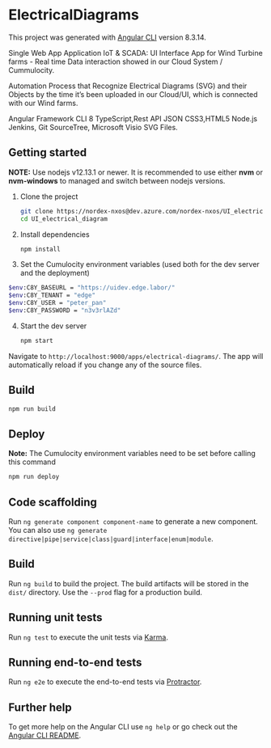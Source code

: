 # ElectricalDiagrams

This project was generated with [Angular CLI](https://github.com/angular/angular-cli) version 8.3.14.

Single Web App Application IoT & SCADA: UI Interface App for Wind Turbine farms - Real time Data interaction showed in our Cloud System / Cummulocity.

Automation Process that Recognize Electrical Diagrams (SVG) and their Objects by the time it’s been uploaded in our Cloud/UI, which is connected with our Wind farms.

Angular Framework CLI 8
TypeScript,Rest API JSON
CSS3,HTML5
Node.js
Jenkins, Git SourceTree, Microsoft Visio SVG Files.

## Getting started

**NOTE:** Use nodejs v12.13.1 or newer. It is recommended to use either **nvm** or **nvm-windows** to managed and switch between nodejs versions.

1. Clone the project

    ```sh
    git clone https://nordex-nxos@dev.azure.com/nordex-nxos/UI_electrical_diagram/_git/UI_electrical_diagram
    cd UI_electrical_diagram
    ```

2. Install dependencies
    ```sh
    npm install
    ```

3. Set the Cumulocity environment variables (used both for the dev server and the deployment)

```sh
$env:C8Y_BASEURL = "https://uidev.edge.labor/"
$env:C8Y_TENANT = "edge"
$env:C8Y_USER = "peter_pan"
$env:C8Y_PASSWORD = "n3v3rlAZd"
```

4. Start the dev server

    ```sh
    npm start
    ```

Navigate to `http://localhost:9000/apps/electrical-diagrams/`. The app will automatically reload if you change any of the source files.

## Build

```sh
npm run build
```

## Deploy

**Note:** The Cumulocity environment variables need to be set before calling this command

```sh
npm run deploy
```

## Code scaffolding

Run `ng generate component component-name` to generate a new component. You can also use `ng generate directive|pipe|service|class|guard|interface|enum|module`.

## Build

Run `ng build` to build the project. The build artifacts will be stored in the `dist/` directory. Use the `--prod` flag for a production build.

## Running unit tests

Run `ng test` to execute the unit tests via [Karma](https://karma-runner.github.io).

## Running end-to-end tests

Run `ng e2e` to execute the end-to-end tests via [Protractor](http://www.protractortest.org/).

## Further help

To get more help on the Angular CLI use `ng help` or go check out the [Angular CLI README](https://github.com/angular/angular-cli/blob/master/README.md).
